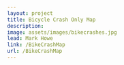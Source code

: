 ```yaml
---
layout: project
title: Bicycle Crash Only Map
description: 
image: assets/images/bikecrashes.jpg
lead: Mark Howe
link: /BikeCrashMap
url: /BikeCrashMap
---
```


